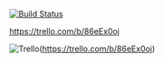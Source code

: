 [![Build Status](https://travis-ci.org/roderickjoseph/groceries_too.svg?branch=master)](https://travis-ci.org/roderickjoseph/groceries_too)

https://trello.com/b/86eEx0oj


![Trello](https://github.com/roderickjoseph/groceries_too/tree/master/app/assets/images/trello-logo/trello-logo-blue.png)(https://trello.com/b/86eEx0oj)
